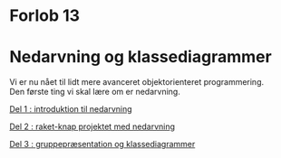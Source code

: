 # Forlob 13
# Nedarvning og klassediagrammer

Vi er nu nået til lidt mere avanceret objektorienteret programmering.   
Den første ting vi skal lære om er nedarvning.   

[Del 1 : introduktion til nedarvning](del1/intro.md)

[Del 2 : raket-knap projektet med nedarvning](del2/del2.md)

[Del 3 : gruppepræsentation og klassediagrammer](del3/del3.md)